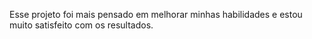 Esse projeto foi mais pensado em melhorar minhas habilidades e estou muito satisfeito com os resultados.
